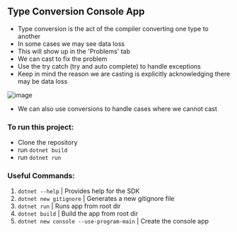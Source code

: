 ## Type Conversion Console App

- Type conversion is the act of the compiler converting one type to another
- In some cases we may see data loss
- This will show up in the 'Problems' tab
- We can cast to fix the problem
- Use the try catch (try and auto complete) to handle exceptions
- Keep in mind the reason we are casting is explicitly acknowledging there may be data loss


![image](https://github.com/wbdvlpmnt/typeConversion/assets/139825457/edcccf76-383b-4089-97ed-a6fc28690f89)

- We can also use conversions to handle cases where we cannot cast

### To run this project:

- Clone the repository
- run `dotnet build`
- run `dotnet run`

### Useful Commands:

1. `dotnet --help` | Provides help for the SDK
2. `dotnet new gitignore` | Generates a new gitignore file
3. `dotnet run` | Runs app from root dir
4. `dotnet build` | Build the app from root dir
5. `dotnet new console --use-program-main` | Create the console app
